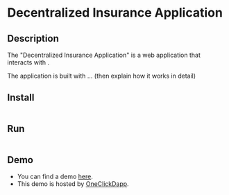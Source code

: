 # Decentralized Insurance Application

## Description
The "Decentralized Insurance Application" is a web application that interacts with . 

The application is built with ... (then explain how it works in detail)

## Install
```

```
## Run
```

```
## Demo
* You can find a demo [here]().
* This demo is hosted by [OneClickDapp](http://oneclickdapp.com).
